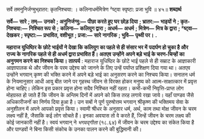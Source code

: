  

सर्वे तमनुनिर्जग्मुभ्र्रातर: कृतनिश्चया: । कलिनाधर्ममित्रेण ²ष्ट्वा स्पृष्टा: प्रजा भुवि ॥ ४५॥ **शब्दार्थ** 

**सर्वे—** **सारे** **; तम्—** **उनको** **; अनुनिर्जग्मु:—** **पीछा करते हुए घर छोड़ दिया** **; भ्रातर:—** **भाइयों ने** **; कृत-निश्चया:—** **निश्चित रूप से** **;** **कलिना—** **कलियुग द्वारा** **; अधर्म—** **अधर्म** **; मित्रेण—** **मित्र के द्वारा** **; ²ष्ट्वा—** **देखकर** **; स्पृष्टा:—** **प्रभावित, वशीभूत** **; प्रजा:—** **सारे** **नागरिक** **; भुवि—** **पृथ्वी पर।** **.** 

**महाराज युधिष्ठिर के छोटे भाईयों ने देखा कि कलियुग का पहले से ही संसार भर में** **पदार्पण हो चुका है और राज्य के नागरिक पहले से ही अधर्म द्वारा प्रभावित हैं। अतएव उन्होंने** **अपने बड़े भाई के चरण-चिन्हों का अनुगमन करने का निश्चय किया।** **तात्पर्य** : महाराज युधिष्ठिर के छोटे भाई पहले से ही सम्राट के आज्ञाकारी आज्ञापालक थे और जीवन के परम उद्देश्य को जानने के लिए उन्हें पर्याप्त प्रशिक्षण दिया गया था। अतएव उन्होंने भगवान् कृष्ण की भक्ति करने में अपने बड़े भाई का अनुसरण करने का निश्चय किया। सनातन धर्म के नियमानुसार आधी आयु बीत जाने पर गृहस्थ जीवन से विरक्त होकर मनुष्य को आत्म-साक्षात्कार में प्रवृत्त होना चाहिए। लेकिन इस प्रकार प्रवृत्त होना सदैव निश्चित नहीं रहता। कभी-कभी निवृत्ति-प्राप्त लोग मोहग्रस्त हो जाते हैं कि जीवन के अन्तिम दिनों में अपने को किस तरह लगाये रखा जाये। यहाँ पाण्डव जैसे अधिकारीजनोंं का निर्णय दिया हुआ है। उन सबों ने पूर्ण पुरुषोत्तम भगवान् श्रीकृष्ण की भक्तिमय सेवा के अनुशीलन में अपने आपको प्रवृत्त किया। स्वामी श्रीधर के अनुसार धर्म, अर्थ, काम तथा मोक्ष जीवन के चरम लक्ष्य नहीं है, जैसाकि कई लोग सोचते हैं। इनका अवयास तो वे करते हैं, जिन्हें जीवन के चरम लक्ष्य की कोई जानकारी नहीं है। स्वयं भगवान् ने *भगवद्गीता* (१८.६४) में जीवन के चरम उद्देश्य का संकेत किया है और पाण्डवों ने बिना किसी संकोच के उनका पालन करने की बुद्धिमानी की। 